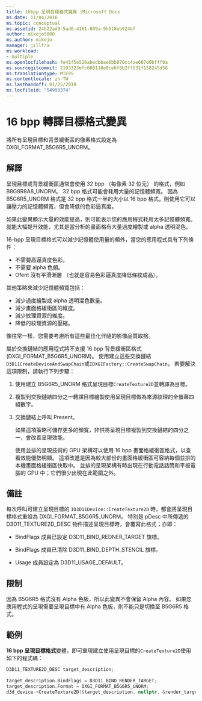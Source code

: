 ```yaml
---
title: 16bpp 呈現目標格式變異 |Microsoft Docs
ms.date: 11/04/2016
ms.topic: conceptual
ms.assetid: 24b22ad9-5ad0-4161-809a-9b518eb924bf
author: mikejo5000
ms.author: mikejo
manager: jillfra
ms.workload:
- multiple
ms.openlocfilehash: fe41f5e526abedbbae6bb870cc4ae607d0bfff9a
ms.sourcegitcommit: 2193323efc608118e0ce6f6b2ff532f158245d56
ms.translationtype: MTE95
ms.contentlocale: zh-TW
ms.lasthandoff: 01/25/2019
ms.locfileid: "54993374"
---
```

# <a name="16-bpp-render-target-format-variant"></a>16 bpp 轉譯目標格式變異
將所有呈現目標和背景緩衝區的像素格式設定為 DXGI_FORMAT_B5G6R5_UNORM。  
  
## <a name="interpretation"></a>解譯  
 呈現目標或背景緩衝區通常會使用 32 bpp （每像素 32 位元） 的格式，例如 B8G8R8A8_UNORM。 32 bpp 格式可能會耗用大量的記憶體頻寬。 因為 B5G6R5_UNORM 格式是 32 bpp 格式一半的大小以 16 bpp 格式，則使用它可以讓壓力的記憶體頻寬，但會降低的色彩逼真度。  
  
 如果此變異顯示大量的效能提高，則可能表示您的應用程式耗用太多記憶體頻寬。 就能大幅提升效能，尤其是當分析的畫面格有大量過度繪製或 alpha 透明混色。

16-bpp 呈現目標格式可以減少記憶體使用量的頻外，當您的應用程式具有下列條件：
- 不需要高逼真度色彩。
- 不需要 alpha 色頻。
- Ofent 沒有平滑漸層 （也就是容易色彩逼真度降低條紋成品）。

其他策略來減少記憶體頻寬包括：
- 減少過度繪製或 alpha 透明混色數量。
- 減少畫面格緩衝區的維度。
- 減少紋理資源的維度。
- 降低的紋理資源的壓縮。
 
像往常一樣，您需要考慮所有這些最佳化伴隨的影像品質取捨。  

屬於交換鏈結的應用程式將不支援 16 bpp 背景緩衝區格式 (DXGI_FORMAT_B5G6R5_UNORM)。 使用建立這些交換鏈結`D3D11CreateDeviceAndSwapChain`或`IDXGIFactory::CreateSwapChain`。 若要解決這項限制，請執行下列步驟：
1. 使用建立 B5G6R5_UNORM 格式呈現目標`CreateTexture2D`並轉譯為目標。 
2. 複製到交換鏈結四分之一轉譯目標繪製使用呈現目標做為來源紋理的全螢幕四組數字。
3. 交換鏈結上呼叫 Present。

   如果這項策略可儲存更多的頻寬，非供將呈現目標複製到交換鏈結的四分之一，會改善呈現效能。

   使用並排的呈現技術的 GPU 架構可以使用 16 bpp 畫面格緩衝區格式，以查看效能優勢明顯。 這項改進是因為較大部份的畫面格緩衝區可容納每個並排的本機畫面格緩衝區快取中。 並排的呈現架構有時出現在行動電話話筒和平板電腦的 GPU 中；它們很少出現在此範圍之外。  
  
## <a name="remarks"></a>備註  
 每次呼叫可建立呈現目標的 `ID3D11Device::CreateTexture2D` 時，都會將呈現目標格式重設為 DXGI_FORMAT_B5G6R5_UNORM。 特別是 pDesc 中所傳遞的 D3D11_TEXTURE2D_DESC 物件描述呈現目標時，會覆寫此格式；亦即：  
  
-   BindFlags 成員已設定 D3D11_BIND_REDNER_TARGET 旗標。  
  
-   BindFlags 成員已清除 D3D11_BIND_DEPTH_STENCIL 旗標。  
  
-   Usage 成員設定為 D3D11_USAGE_DEFAULT。  
  
## <a name="restrictions-and-limitations"></a>限制  
 因為 B5G6R5 格式沒有 Alpha 色板，所以此變異不會保留 Alpha 內容。 如果您應用程式的呈現需要呈現目標中有 Alpha 色板，則不能只是切換至 B5G6R5 格式。  
  
## <a name="example"></a>範例  
 **16 bpp 呈現目標格式**變體，即可重現建立使用呈現目標的`CreateTexture2D`使用如下的程式碼：  
  
```cpp
D3D11_TEXTURE2D_DESC target_description;  
  
target_description.BindFlags = D3D11_BIND_RENDER_TARGET;  
target_description.Format = DXGI_FORMAT_B5G6R5_UNORM;  
d3d_device->CreateTexture2D(&target_description, nullptr, &render_target);  
```
